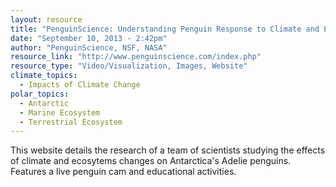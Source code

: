 ```yaml
---
layout: resource
title: "PenguinScience: Understanding Penguin Response to Climate and Ecosystem Change"
date: "September 10, 2013 - 2:42pm"
author: "PenguinScience, NSF, NASA"
resource_link: "http://www.penguinscience.com/index.php"
resource_type: "Video/Visualization, Images, Website"
climate_topics:
  - Impacts of Climate Change
polar_topics:
  - Antarctic
  - Marine Ecosystem
  - Terrestrial Ecosystem
---
```


This website details the research of a team of scientists studying  the effects of climate and ecosytems changes on Antarctica's Adelie penguins.  Features a live penguin cam and educational activities.